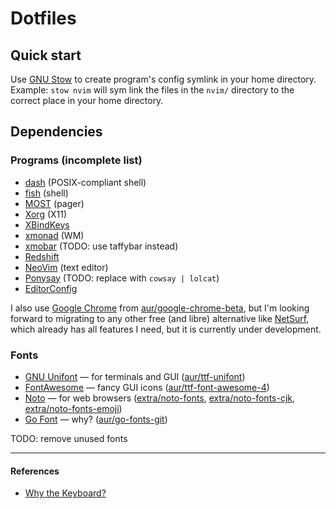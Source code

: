  Dotfiles
================================================================================

   Quick start
--------------------------------------------------------------------------------

Use [GNU Stow] to create program's config symlink in your home directory.
Example: `stow nvim` will sym link the files in the `nvim/` directory
to the correct place in your home directory.

   Dependencies
--------------------------------------------------------------------------------

### Programs (incomplete list)
- [dash](http://gondor.apana.org.au/~herbert/dash) (POSIX-compliant shell)
- [fish](https://fishshell.com) (shell)
- [MOST](https://jedsoft.org/most) (pager)
- [Xorg](https://x.org) (X11)
- [XBindKeys](http://nongnu.org/xbindkeys)
- [xmonad](https://xmonad.org) (WM)
- [xmobar](http://projects.haskell.org/xmobar) (TODO: use taffybar instead)
- [Redshift](https://jonls.dk/redshift)
- [NeoVim](https://neovim.io) (text editor)
- [Ponysay](https://erkin.co/ponysay) (TODO: replace with `cowsay | lolcat`)
- [EditorConfig](https://editorconfig.org)

I also use [Google Chrome] from [aur/google-chrome-beta], but I'm looking
forward to migrating to any other free (and libre) alternative like [NetSurf],
which already has all features I need, but it is currently under development.

### Fonts
- [GNU Unifont] — for terminals and GUI ([aur/ttf-unifont])
- [FontAwesome] — fancy GUI icons ([aur/ttf-font-awesome-4])
- [Noto] — for web browsers ([extra/noto-fonts], [extra/noto-fonts-cjk], [extra/noto-fonts-emoji])
- [Go Font] — why? ([aur/go-fonts-git])

TODO: remove unused fonts

--------------------------------------------------------------------------------

#### References
- [Why the Keyboard?][1]

[1]: https://github.com/noctuid/dotfiles/blob/master/README.org#why-the-keyboard


[GNU Stow]: https://www.gnu.org/software/stow
[NetSurf]: https://www.netsurf-browser.org

[Google Chrome]: https://www.google.com/chrome
[aur/google-chrome-beta]: https://aur.archlinux.org/packages/google-chrome-beta

[GNU Unifont]: http://unifoundry.com/unifont.html
[FontAwesome]: http://fontawesome.io
[Noto]: https://www.google.com/get/noto
[Go Font]: https://blog.golang.org/go-fonts
[aur/ttf-unifont]: https://aur.archlinux.org/packages/ttf-unifont
[aur/ttf-font-awesome-4]: https://aur.archlinux.org/packages/ttf-font-awesome-4
[extra/noto-fonts]: https://www.archlinux.org/packages/extra/any/noto-fonts
[extra/noto-fonts-cjk]: https://www.archlinux.org/packages/extra/any/noto-fonts-cjk
[extra/noto-fonts-emoji]: https://www.archlinux.org/packages/extra/any/noto-fonts-emoji
[aur/go-fonts-git]: https://aur.archlinux.org/packages/go-fonts-git
